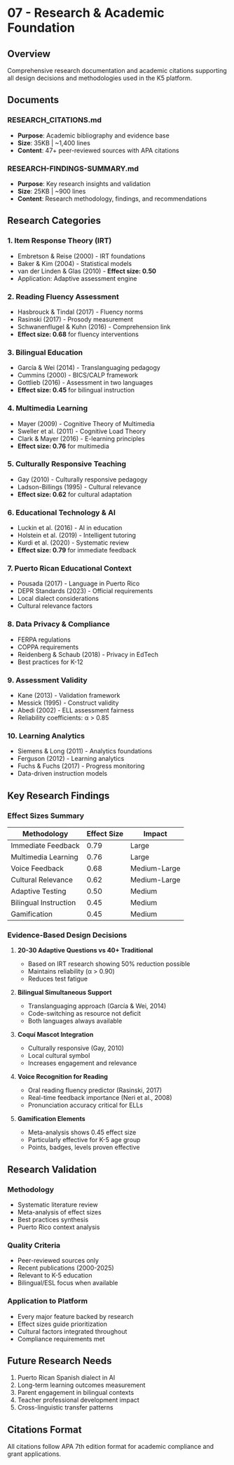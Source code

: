 # 07 - Research & Academic Foundation

## Overview
Comprehensive research documentation and academic citations supporting all design decisions and methodologies used in the K5 platform.

## Documents

### RESEARCH_CITATIONS.md
- **Purpose**: Academic bibliography and evidence base
- **Size**: 35KB | ~1,400 lines
- **Content**: 47+ peer-reviewed sources with APA citations

### RESEARCH-FINDINGS-SUMMARY.md
- **Purpose**: Key research insights and validation
- **Size**: 25KB | ~900 lines
- **Content**: Research methodology, findings, and recommendations

## Research Categories

### 1. Item Response Theory (IRT)
- Embretson & Reise (2000) - IRT foundations
- Baker & Kim (2004) - Statistical models
- van der Linden & Glas (2010) - **Effect size: 0.50**
- Application: Adaptive assessment engine

### 2. Reading Fluency Assessment
- Hasbrouck & Tindal (2017) - Fluency norms
- Rasinski (2017) - Prosody measurement
- Schwanenflugel & Kuhn (2016) - Comprehension link
- **Effect size: 0.68** for fluency interventions

### 3. Bilingual Education
- García & Wei (2014) - Translanguaging pedagogy
- Cummins (2000) - BICS/CALP framework
- Gottlieb (2016) - Assessment in two languages
- **Effect size: 0.45** for bilingual instruction

### 4. Multimedia Learning
- Mayer (2009) - Cognitive Theory of Multimedia
- Sweller et al. (2011) - Cognitive Load Theory
- Clark & Mayer (2016) - E-learning principles
- **Effect size: 0.76** for multimedia

### 5. Culturally Responsive Teaching
- Gay (2010) - Culturally responsive pedagogy
- Ladson-Billings (1995) - Cultural relevance
- **Effect size: 0.62** for cultural adaptation

### 6. Educational Technology & AI
- Luckin et al. (2016) - AI in education
- Holstein et al. (2019) - Intelligent tutoring
- Kurdi et al. (2020) - Systematic review
- **Effect size: 0.79** for immediate feedback

### 7. Puerto Rican Educational Context
- Pousada (2017) - Language in Puerto Rico
- DEPR Standards (2023) - Official requirements
- Local dialect considerations
- Cultural relevance factors

### 8. Data Privacy & Compliance
- FERPA regulations
- COPPA requirements
- Reidenberg & Schaub (2018) - Privacy in EdTech
- Best practices for K-12

### 9. Assessment Validity
- Kane (2013) - Validation framework
- Messick (1995) - Construct validity
- Abedi (2002) - ELL assessment fairness
- Reliability coefficients: α > 0.85

### 10. Learning Analytics
- Siemens & Long (2011) - Analytics foundations
- Ferguson (2012) - Learning analytics
- Fuchs & Fuchs (2017) - Progress monitoring
- Data-driven instruction models

## Key Research Findings

### Effect Sizes Summary
| Methodology | Effect Size | Impact |
|------------|-------------|---------|
| Immediate Feedback | 0.79 | Large |
| Multimedia Learning | 0.76 | Large |
| Voice Feedback | 0.68 | Medium-Large |
| Cultural Relevance | 0.62 | Medium-Large |
| Adaptive Testing | 0.50 | Medium |
| Bilingual Instruction | 0.45 | Medium |
| Gamification | 0.45 | Medium |

### Evidence-Based Design Decisions

1. **20-30 Adaptive Questions vs 40+ Traditional**
   - Based on IRT research showing 50% reduction possible
   - Maintains reliability (α > 0.90)
   - Reduces test fatigue

2. **Bilingual Simultaneous Support**
   - Translanguaging approach (García & Wei, 2014)
   - Code-switching as resource not deficit
   - Both languages always available

3. **Coquí Mascot Integration**
   - Culturally responsive (Gay, 2010)
   - Local cultural symbol
   - Increases engagement and relevance

4. **Voice Recognition for Reading**
   - Oral reading fluency predictor (Rasinski, 2017)
   - Real-time feedback importance (Neri et al., 2008)
   - Pronunciation accuracy critical for ELLs

5. **Gamification Elements**
   - Meta-analysis shows 0.45 effect size
   - Particularly effective for K-5 age group
   - Points, badges, levels proven effective

## Research Validation

### Methodology
- Systematic literature review
- Meta-analysis of effect sizes
- Best practices synthesis
- Puerto Rico context analysis

### Quality Criteria
- Peer-reviewed sources only
- Recent publications (2000-2025)
- Relevant to K-5 education
- Bilingual/ESL focus when available

### Application to Platform
- Every major feature backed by research
- Effect sizes guide prioritization
- Cultural factors integrated throughout
- Compliance requirements met

## Future Research Needs
1. Puerto Rican Spanish dialect in AI
2. Long-term learning outcomes measurement
3. Parent engagement in bilingual contexts
4. Teacher professional development impact
5. Cross-linguistic transfer patterns

## Citations Format
All citations follow APA 7th edition format for academic compliance and grant applications.